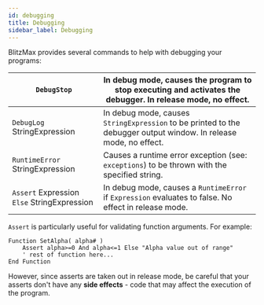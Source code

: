 ```yaml
---
id: debugging
title: Debugging
sidebar_label: Debugging
---
```


BlitzMax provides several commands to help with debugging your programs:

| `DebugStop`  | In debug mode, causes the program to stop executing and activates the debugger. In release mode, no effect.  |
|---|---|
| `DebugLog` StringExpression  | In debug mode, causes ```StringExpression``` to be printed to the debugger output window. In release mode, no effect.  |
| `RuntimeError` StringExpression  | Causes a runtime error exception (see: `exceptions`) to be thrown with the specified string.  |
| `Assert` Expression `Else` StringExpression  | In debug mode, causes a `RuntimeError` if ``Expression`` evaluates to false. No effect in release mode.  |

`Assert` is particularly useful for validating function arguments. For example:

```blitzmax
Function SetAlpha( alpha# )
    Assert alpha>=0 And alpha<=1 Else "Alpha value out of range"
    ' rest of function here...
End Function
```
However, since asserts are taken out in release mode, be careful that your asserts don't have any **side effects** -
code that may affect the execution of the program.
